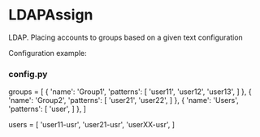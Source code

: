 # LDAPAssign
LDAP. Placing accounts to groups based on a given text configuration

Configuration example:

### config.py ###
groups = [
 { 'name': 'Group1',
   'patterns':
    [ 'user11',
      'user12',
      'user13',
    ]
 },
 { 'name': 'Group2',
   'patterns':
    [ 'user21',
      'user22',
    ]
 },
 { 'name': 'Users',
   'patterns':
    [ 'user',
    ]
 },
]

users = [
 'user11-usr',
 'user21-usr',
 'userXX-usr',
]
###
